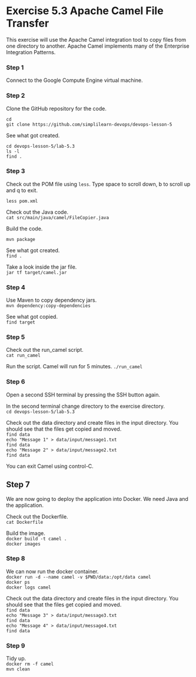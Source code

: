 # Exercise 5.3 Apache Camel File Transfer

This exercise will use the Apache Camel integration tool to copy files
from one directory to another. Apache Camel implements many of the
Enterprise Integration Patterns.

### Step 1

Connect to the Google Compute Engine virtual machine.

### Step 2

Clone the GitHub repository for the code.

`cd`  
`git clone https://github.com/simplilearn-devops/devops-lesson-5`  

See what got created.

`cd devops-lesson-5/lab-5.3`  
`ls -l `  
`find .`  

### Step 3

Check out the POM file using `less`. Type space to scroll down, b to scroll up and q to exit.

`less pom.xml`  

Check out the Java code.  
`cat src/main/java/camel/FileCopier.java`  

Build the code.

`mvn package`  

See what got created.  
`find .`  

Take a look inside the jar file.  
`jar tf target/camel.jar`

### Step 4

Use Maven to copy dependency jars.  
`mvn dependency:copy-dependencies`  

See what got copied.  
`find target`  

### Step 5

Check out the run_camel script.  
`cat run_camel`  

Run the script. Camel will run for 5 minutes.
`./run_camel`  

### Step 6

Open a second SSH terminal by pressing the SSH button again.

In the second terminal change directory to the exercise directory.  
`cd devops-lesson-5/lab-5.3`  

Check out the data directory and create files in the input directory. You
should see that the files get copied and moved.  
`find data`  
`echo "Message 1" > data/input/message1.txt`  
`find data`  
`echo "Message 2" > data/input/message2.txt`  
`find data`  

You can exit Camel using control-C.

## Step 7

We are now going to deploy the application into Docker. We need Java and the
application.

Check out the Dockerfile.  
`cat Dockerfile`  

Build the image.  
`docker build -t camel .`  
`docker images`  

### Step 8

We can now run the docker container.  
`docker run -d --name camel -v $PWD/data:/opt/data camel`  
`docker ps`  
`docker logs camel`  

Check out the data directory and create files in the input directory. You
should see that the files get copied and moved.  
`find data`  
`echo "Message 3" > data/input/message3.txt`  
`find data`  
`echo "Message 4" > data/input/message4.txt`  
`find data`  

### Step 9

Tidy up.  
`docker rm -f camel`  
`mvn clean`  


